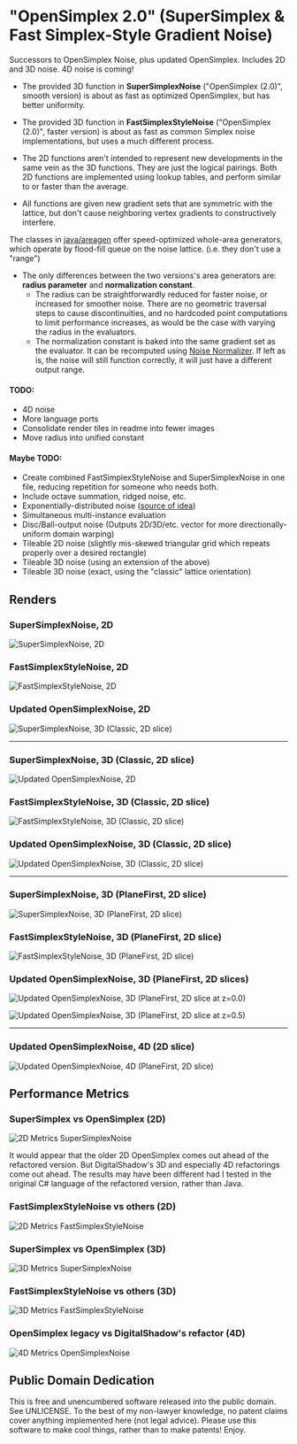 # "OpenSimplex 2.0" (SuperSimplex & Fast Simplex-Style Gradient Noise)

Successors to OpenSimplex Noise, plus updated OpenSimplex. Includes 2D and 3D noise. 4D noise is coming!

* The provided 3D function in **SuperSimplexNoise** ("OpenSimplex (2.0)", smooth version) is about as fast as optimized OpenSimplex, but has better uniformity.

* The provided 3D function in **FastSimplexStyleNoise** ("OpenSimplex (2.0)", faster version) is about as fast as common Simplex noise implementations, but uses a much different process.

* The 2D functions aren't intended to represent new developments in the same vein as the 3D functions. They are just the logical pairings. Both 2D functions are implemented using lookup tables, and perform similar to or faster than the average.

* All functions are given new gradient sets that are symmetric with the lattice, but don't cause neighboring vertex gradients to constructively interfere.

The classes in [java/areagen](https://github.com/KdotJPG/New-Simplex-Style-Gradient-Noise/tree/master/java/areagen) offer speed-optimized whole-area generators, which operate by flood-fill queue on the noise lattice. (i.e. they don't use a "range")

* The only differences between the two versions's area generators are: **radius parameter** and **normalization constant**.
  * The radius can be straightforwardly reduced for faster noise, or increased for smoother noise. There are no geometric traversal steps to cause discontinuities, and no hardcoded point computations to limit performance increases, as would be the case with varying the radius in the evaluators.
  * The normalization constant is baked into the same gradient set as the evaluator. It can be recomputed using [Noise Normalizer](https://github.com/KdotJPG/NoiseNormalizer). If left as is, the noise will still function correctly, it will just have a different output range.

#### TODO:

* 4D noise
* More language ports
* Consolidate render tiles in readme into fewer images
* Move radius into unified constant

#### Maybe TODO:

* Create combined FastSimplexStyleNoise and SuperSimplexNoise in one file, reducing repetition for someone who needs both.
* Include octave summation, ridged noise, etc.
* Exponentially-distributed noise ([source of idea](http://jcgt.org/published/0004/02/01/))
* Simultaneous multi-instance evaluation
* Disc/Ball-output noise (Outputs 2D/3D/etc. vector for more directionally-uniform domain warping)
* Tileable 2D noise (slightly mis-skewed triangular grid which repeats properly over a desired rectangle)
* Tileable 3D noise (using an extension of the above)
* Tileable 3D noise (exact, using the "classic" lattice orientation)


## Renders

### SuperSimplexNoise, 2D

![SuperSimplexNoise, 2D](images/ssn2.png?raw=true)

### FastSimplexStyleNoise, 2D

![FastSimplexStyleNoise, 2D](images/fssn2.png?raw=true)

### Updated OpenSimplexNoise, 2D

![SuperSimplexNoise, 3D (Classic, 2D slice)](images/osn2.png?raw=true)

---

### SuperSimplexNoise, 3D (Classic, 2D slice)

![Updated OpenSimplexNoise, 2D](images/ssn3c.png?raw=true)

### FastSimplexStyleNoise, 3D (Classic, 2D slice)

![FastSimplexStyleNoise, 3D (Classic, 2D slice)](images/fssn3c.png?raw=true)

### Updated OpenSimplexNoise, 3D (Classic, 2D slice)

![Updated OpenSimplexNoise, 3D (Classic, 2D slice)](images/osn3c.png?raw=true)

---

### SuperSimplexNoise, 3D (PlaneFirst, 2D slice)

![SuperSimplexNoise, 3D (PlaneFirst, 2D slice)](images/ssn3pf.png?raw=true)

### FastSimplexStyleNoise, 3D (PlaneFirst, 2D slice)

![FastSimplexStyleNoise, 3D (PlaneFirst, 2D slice)](images/fssn3pf.png?raw=true)

### Updated OpenSimplexNoise, 3D (PlaneFirst, 2D slices)

![Updated OpenSimplexNoise, 3D (PlaneFirst, 2D slice at z=0.0)](images/osn3pfa.png?raw=true)

![Updated OpenSimplexNoise, 3D (PlaneFirst, 2D slice at z=0.5)](images/osn3pfb.png?raw=true)

---

### Updated OpenSimplexNoise, 4D (2D slice)

![Updated OpenSimplexNoise, 4D (PlaneFirst, 2D slice)](images/osn4.png?raw=true)


## Performance Metrics

### SuperSimplex vs OpenSimplex (2D)

![2D Metrics SuperSimplexNoise](images/metrics_ssn2.png?raw=true)

It would appear that the older 2D OpenSimplex comes out ahead of the refactored version. But DigitalShadow's 3D and especially 4D refactorings come out ahead. The results may have been different had I tested in the original C# language of the refactored version, rather than Java.

### FastSimplexStyleNoise vs others (2D)

![2D Metrics FastSimplexStyleNoise](images/metrics_fssn2.png?raw=true)

### SuperSimplex vs OpenSimplex (3D)

![3D Metrics SuperSimplexNoise](images/metrics_ssn3.png?raw=true)

### FastSimplexStyleNoise vs others (3D)

![3D Metrics FastSimplexStyleNoise](images/metrics_fssn3.png?raw=true)

### OpenSimplex legacy vs DigitalShadow's refactor (4D)

![4D Metrics OpenSimplexNoise](images/metrics_osn4.png?raw=true)


## Public Domain Dedication

This is free and unencumbered software released into the public domain. See UNLICENSE. To the best of my non-lawyer knowledge, no patent claims cover anything implemented here (not legal advice). Please use this software to make cool things, rather than to make patents! Enjoy.
